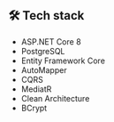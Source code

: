 ## 🛠 Tech stack
- ASP.NET Core 8
- PostgreSQL
- Entity Framework Сore
- AutoMapper
- CQRS
- MediatR
- Clean Architecture
- BCrypt
